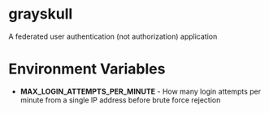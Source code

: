 # grayskull
A federated user authentication (not authorization) application



# Environment Variables

  - **MAX_LOGIN_ATTEMPTS_PER_MINUTE** - How many login attempts per minute from a single IP address before brute force rejection
